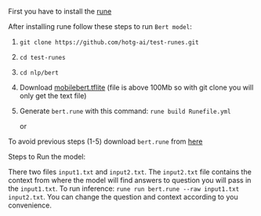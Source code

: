 First you have to install the [rune](https://hotg.dev/docs/)

After installing rune follow these steps to run `Bert model`:
1. `git clone https://github.com/hotg-ai/test-runes.git`
2. `cd test-runes`
3. `cd nlp/bert`
4. Download [mobilebert.tflite](https://tfhub.dev/tensorflow/lite-model/mobilebert/1/default/1) (file is above 100Mb so with git clone you will only get the text file)
5. Generate `bert.rune` with this command: `rune build Runefile.yml`

      or 

  To avoid previous steps (1-5) download `bert.rune` from [here](https://raw.githubusercontent.com/hotg-ai/test-runes/master/nlp/bert/bert.rune)


Steps to Run the model:

There two files `input1.txt` and `input2.txt`. The `input2.txt` file contains the context from where the model will find answers to question you will pass in the `input1.txt`.
To run inference: `rune run bert.rune --raw input1.txt input2.txt`. You can change the question and context according to you convenience.
